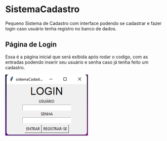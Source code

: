 # SistemaCadastro

Pequeno Sistema de Cadastro com interface podendo se cadastrar e fazer login caso usuário tenha registro no banco de dados.

## Página de Login
Essa é a página inicial que será exibida após rodar o codigo, com as entradas podendo inserir seu usuário e senha caso já tenha feito um cadastro.

![imagem de pagina inicial do Sistema de cadastro](Capturalogin.png)